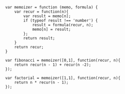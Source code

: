 

    var memoizer = function (memo, formula) {
    	var recur = function(n){
    		var result = memo[n];
    		if (typeof result !== 'number') {
    			result = formula(recur, n);
    			memo[n] = result;
    		};
    		return result;
    	}
    	return recur;
    }
    
    var fibonacci = memoizer([0,1], function(recur, n){
    	return recur(n - 1) + recur(n -2);
    });
    
    var factorial = memoizer([1,1], function(recur, n){
    	return n * recur(n - 1);
    }); 
